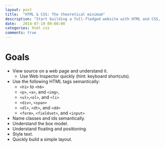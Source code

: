 ```yaml
---
layout: post
title:  "HTML & CSS: The theoretical minimum"
description: "Start building a full-fledged website with HTML and CSS, the core technologies of the web."
date:   2014-07-19 09:00:00
categories: html css
comments: true
---
```


Goals
=====
* View source on a web page and understand it.
    - Use Web Inspector quickly (hint: keyboard shortcuts).
* Use the following HTML tags semantically:
    - `<h1>` to `<h6>`
    - `<p>`, `<a>`, and `<img>`, 
    - `<ul>`,`<ol>`, and `<li>`
    - `<div>`, `<span>`
    - `<dl>`, `<dt>`, and `<dd>`
    - `<form>`, `<fieldset>`, and `<input>` 
* Name classes and ids semantically.
* Understand the box model.
* Understand floating and positioning.
* Style text.
* Quickly build a simple layout.



<!--
Exercises (do these in class)
=============================
1. Umm...
2. And then...
3. And it'll be awesome.

After each exercise, have a TA or instructor check your work before moving on.
-->

